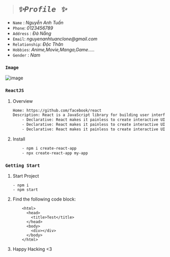 > # **_`✨Profile ✨`_**

- `Name` : _Nguyễn Anh Tuấn_
- `Phone`: _0123456789_
- `Address` : _Đà Nẵng_
- `Email`: _nguyenanhtuanclone@gmail.com_
- `Relationship`: _Độc Thân_
- `Hobbies`: _Anime,Movie,Manga,Game....._
- `Gender` : _Nam_

### `Image`

![image](https://wiki.tino.org/wp-content/uploads/2021/09/pasted-image-0.png)

### `ReactJS`

1. Overview

   ```sh
   Home: https://github.com/facebook/react
   Description: React is a JavaScript library for building user interfaces.
       - Declarative: React makes it painless to create interactive UIs.
       - Declarative: React makes it painless to create interactive UIs.
       - Declarative: React makes it painless to create interactive UIs.
   ```

2. Install

   ```sh
       - npm i create-react-app
       - npx create-react-app my-app
   ```

### `Getting Start`

1.  Start Project

    ```
    - npm i
    - npm start
    ```

2.  Find the following code block:

    ```
        <html>
          <head>
            <title>Test</title>
          </head>
          <body>
            <div></div>
          </body>
        </html>
    ```

3.  Happy Hacking <3
